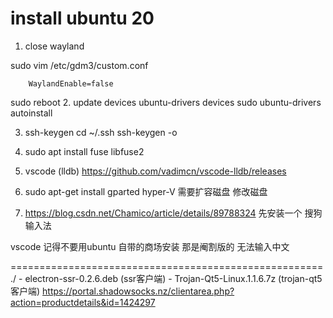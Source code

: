 # install ubuntu 20

1. close wayland

sudo vim /etc/gdm3/custom.conf 

```
    WaylandEnable=false
```
sudo reboot
2. update devices
ubuntu-drivers devices
sudo ubuntu-drivers autoinstall

3. ssh-keygen
cd ~/.ssh
ssh-keygen -o

4. sudo apt install fuse libfuse2

5. vscode (lldb)
https://github.com/vadimcn/vscode-lldb/releases

6. sudo apt-get install gparted
hyper-V 需要扩容磁盘
修改磁盘

7. https://blog.csdn.net/Chamico/article/details/89788324 
先安装一个  搜狗输入法

vscode 记得不要用ubuntu 自带的商场安装  那是阉割版的  无法输入中文


======================================================
./
    - electron-ssr-0.2.6.deb (ssr客户端)
    - Trojan-Qt5-Linux.1.1.6.7z (trojan-qt5 客户端)
    https://portal.shadowsocks.nz/clientarea.php?action=productdetails&id=1424297

